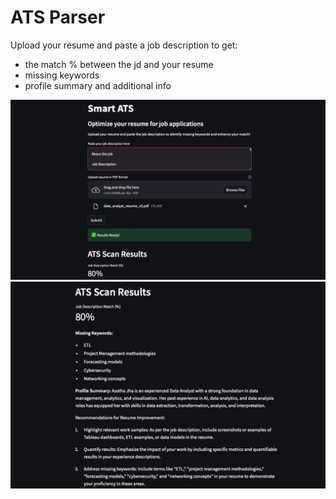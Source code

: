 # ATS Parser 

Upload your resume and paste a job description to get:
- the match % between the jd and your resume
- missing keywords
- profile summary and additional info

![first_page](images/first_page.png)
![second_page](images/second_page.png)